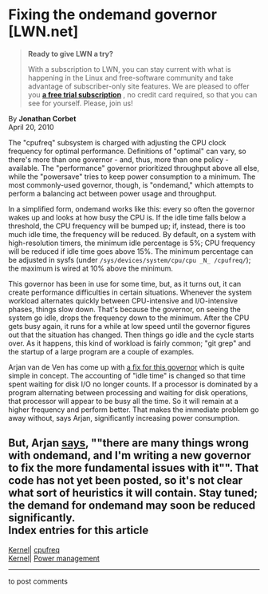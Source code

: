 # Fixing the ondemand governor [LWN.net]

> **Ready to give LWN a try?**
> 
> With a subscription to LWN, you can stay current with what is happening in the Linux and free-software community and take advantage of subscriber-only site features. We are pleased to offer you **[a free trial subscription](https://lwn.net/Promo/nst-trial/claim)** , no credit card required, so that you can see for yourself. Please, join us! 

By **Jonathan Corbet**  
April 20, 2010 

The "cpufreq" subsystem is charged with adjusting the CPU clock frequency for optimal performance. Definitions of "optimal" can vary, so there's more than one governor - and, thus, more than one policy - available. The "performance" governor prioritized throughput above all else, while the "powersave" tries to keep power consumption to a minimum. The most commonly-used governor, though, is "ondemand," which attempts to perform a balancing act between power usage and throughput. 

In a simplified form, ondemand works like this: every so often the governor wakes up and looks at how busy the CPU is. If the idle time falls below a threshold, the CPU frequency will be bumped up; if, instead, there is too much idle time, the frequency will be reduced. By default, on a system with high-resolution timers, the minimum idle percentage is 5%; CPU frequency will be reduced if idle time goes above 15%. The minimum percentage can be adjusted in sysfs (under `/sys/devices/system/cpu/cpu _N_ /cpufreq/`); the maximum is wired at 10% above the minimum. 

This governor has been in use for some time, but, as it turns out, it can create performance difficulties in certain situations. Whenever the system workload alternates quickly between CPU-intensive and I/O-intensive phases, things slow down. That's because the governor, on seeing the system go idle, drops the frequency down to the minimum. After the CPU gets busy again, it runs for a while at low speed until the governor figures out that the situation has changed. Then things go idle and the cycle starts over. As it happens, this kind of workload is fairly common; "git grep" and the startup of a large program are a couple of examples. 

Arjan van de Ven has come up with [a fix for this governor](http://lwn.net/Articles/383838/) which is quite simple in concept. The accounting of "idle time" is changed so that time spent waiting for disk I/O no longer counts. If a processor is dominated by a program alternating between processing and waiting for disk operations, that processor will appear to be busy all the time. So it will remain at a higher frequency and perform better. That makes the immediate problem go away without, says Arjan, significantly increasing power consumption. 

But, Arjan [says](/Articles/384134/), ""there are many things wrong with ondemand, and I'm writing a new governor to fix the more fundamental issues with it"". That code has not yet been posted, so it's not clear what sort of heuristics it will contain. Stay tuned; the demand for ondemand may soon be reduced significantly.  
Index entries for this article  
---  
[Kernel](/Kernel/Index)| [cpufreq](/Kernel/Index#cpufreq)  
[Kernel](/Kernel/Index)| [Power management](/Kernel/Index#Power_management)  
  


* * *

to post comments 
